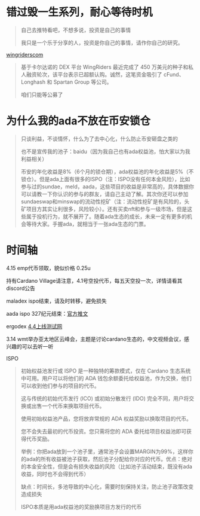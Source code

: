 
# 错过毁一生系列，耐心等待时机
> 自己去推特看吧，不想多说，投资是自己的事情
>
> 我只是一个乐于分享的人，投资是你自己的事情，请作你自己的研究。

[wingriderscom](https://twitter.com/wingriderscom)
> 基于卡尔达诺的 DEX 平台 WingRiders 最近完成了 450 万美元的种子和私人融资轮次，该平台表示已超额认购。诚然，这笔资金吸引了 cFund、Longhash 和 Spartan Group 等公司。
> 
> 咱们只能等公募了


# 为什么我的ada不放在币安锁仓
> 只谈利益，不谈情怀，什么为了去中心化，什么防止币安砸盘之类的
>  
> 也不是宣传我的池子：baidu（因为我自己也有ada权益池，怕大家以为我利益相关）
> 
> 币安的年化收益是8%（6个月的锁仓期），ada权益池的年化收益是5%（不锁仓）。但是ada上面有很多的ISPO（注：ISPO没有任何本金风险），比如参与过的sundae，meld，aada，这些项目的收益是非常高的，具体数据你可以请教一下你认识的参与的群友，请自己主动了解。其次你还可以参加sundaeswap和minswap的流动性挖矿（注：流动性挖矿是有风险的，头矿项目方其实让利很多，风险较小）。还有买卖nft和参与一级市场，但是这些属于投机行为，就不展开了。随着ada生态的成长，未来一定有更多的机会等待大家。手握ada，就相当于一张ada生态的门票。



# 时间轴



4.15  emp代币领取，貌似价格 0.25u



持有Cardano Village请注意，4.1号空投代币，每五天空投一次，详情请看其discord公告



maladex ispo结束，请及时转移，避免损失



aada ispo 327纪元结束：[官方推文](https://twitter.com/AadaFinance/status/1502403995121324034)



ergodex [4.4上线测试网](https://ergodex.medium.com/cardano-launch-how-why-and-wen-ba94036ee62a)



3.14 wmt举办亚太地区云峰会，主题是讨论cardano生态的，中文视频会议，感兴趣的可以去听一听









ISPO

> 初始权益池发行或 ISPO 是一种独特的筹款模式，仅在 Cardano 生态系统中可用。用户可以将他们的 ADA 钱包余额委托给权益池，作为交换，他们可以收到他们参与的项目的代币。
>
> 这与传统的初始代币发行 (ICO) 或初始分散发行 (IDO) 完全不同，用户将交换或出售一个代币来换取项目代币。
>
> 使用初始权益池产品，您将放弃常规的 ADA 权益奖励以换取项目的代币。 
>
> 您不会失去最初的代币投资。您只需将您的 ADA 委托给项目权益池即可获得代币奖励。
>
> 举例：你把ada放到一个池子里，通常池子会设置MARGIN为99%，这样你的ada的所有收益被池子获取，然后池子分配给你对应的代币。优点：绝对的本金安全性，但是会有损失收益的风险（比如池子活动结束，既没有ada收益，同时也不会得到代币）
>
> 缺点：时间长，多池导致的中心化，需要时刻保持关注，防止池子政策改变造成损失
>
> ISPO本质是用ada权益池的奖励换项目方发行的代币

